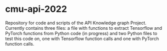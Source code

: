 # cmu-api-2022

Repository for code and scripts of the API Knowledge graph Project. Currently contains three files: a file with functions to extract Tensorflow and PyTorch functions from Python code (in progress) and two Python files to test this code on, one with Tensorflow function calls and one with PyTorch function calls.
